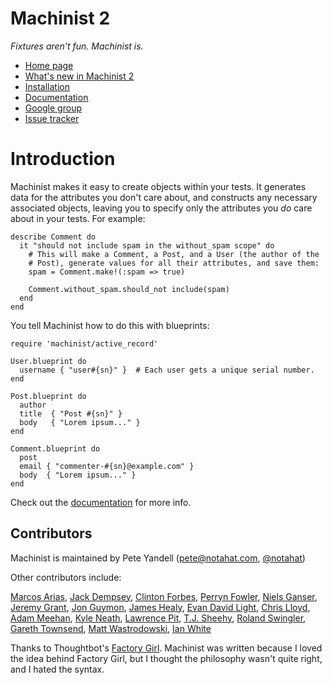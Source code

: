 # Machinist 2

*Fixtures aren't fun. Machinist is.*

- [Home page](http://github.com/notahat/machinist/tree/machinist2)
- [What's new in Machinist 2](http://wiki.github.com/notahat/machinist/machinist-2)
- [Installation](http://wiki.github.com/notahat/machinist/installation)
- [Documentation](http://wiki.github.com/notahat/machinist/getting-started)
- [Google group](http://groups.google.com/group/machinist-users)
- [Issue tracker](http://github.com/notahat/machinist/issues)


# Introduction

Machinist makes it easy to create objects within your tests. It generates data
for the attributes you don't care about, and constructs any necessary
associated objects, leaving you to specify only the attributes you *do* care
about in your tests. For example:

    describe Comment do
      it "should not include spam in the without_spam scope" do
        # This will make a Comment, a Post, and a User (the author of the
        # Post), generate values for all their attributes, and save them:
        spam = Comment.make!(:spam => true)

        Comment.without_spam.should_not include(spam)
      end
    end

You tell Machinist how to do this with blueprints:

    require 'machinist/active_record'

    User.blueprint do
      username { "user#{sn}" }  # Each user gets a unique serial number.
    end
 
    Post.blueprint do
      author
      title  { "Post #{sn}" }
      body   { "Lorem ipsum..." }
    end

    Comment.blueprint do
      post
      email { "commenter-#{sn}@example.com" }
      body  { "Lorem ipsum..." }
    end

Check out the
[documentation](http://wiki.github.com/notahat/machinist/getting-started) for
more info.


## Contributors

Machinist is maintained by Pete Yandell ([pete@notahat.com](mailto:pete@notahat.com), [@notahat](http://twitter.com/notahat))

Other contributors include:

[Marcos Arias](http://github.com/yizzreel),
[Jack Dempsey](http://github.com/jackdempsey),
[Clinton Forbes](http://github.com/clinton),
[Perryn Fowler](http://github.com/perryn),
[Niels Ganser](http://github.com/Nielsomat),
[Jeremy Grant](http://github.com/jeremygrant),
[Jon Guymon](http://github.com/gnarg),
[James Healy](http://github.com/yob),
[Evan David Light](http://github.com/elight),
[Chris Lloyd](http://github.com/chrislloyd),
[Adam Meehan](http://github.com/adzap),
[Kyle Neath](http://github.com/kneath),
[Lawrence Pit](http://github.com/lawrencepit),
[T.J. Sheehy](http://github.com/tjsheehy),
[Roland Swingler](http://github.com/knaveofdiamonds),
[Gareth Townsend](http://github.com/quamen),
[Matt Wastrodowski](http://github.com/towski),
[Ian White](http://github.com/ianwhite)

Thanks to Thoughtbot's [Factory
Girl](http://github.com/thoughtbot/factory_girl/tree/master). Machinist was
written because I loved the idea behind Factory Girl, but I thought the
philosophy wasn't quite right, and I hated the syntax.
  
